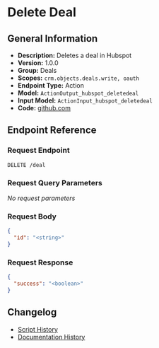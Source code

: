 <!-- BEGIN GENERATED CONTENT -->
# Delete Deal

## General Information

- **Description:** Deletes a deal in Hubspot
- **Version:** 1.0.0
- **Group:** Deals
- **Scopes:** `crm.objects.deals.write, oauth`
- **Endpoint Type:** Action
- **Model:** `ActionOutput_hubspot_deletedeal`
- **Input Model:** `ActionInput_hubspot_deletedeal`
- **Code:** [github.com](https://github.com/NangoHQ/integration-templates/tree/main/integrations/hubspot/actions/delete-deal.ts)


## Endpoint Reference

### Request Endpoint

`DELETE /deal`

### Request Query Parameters

_No request parameters_

### Request Body

```json
{
  "id": "<string>"
}
```

### Request Response

```json
{
  "success": "<boolean>"
}
```

## Changelog

- [Script History](https://github.com/NangoHQ/integration-templates/commits/main/integrations/hubspot/actions/delete-deal.ts)
- [Documentation History](https://github.com/NangoHQ/integration-templates/commits/main/integrations/hubspot/actions/delete-deal.md)

<!-- END  GENERATED CONTENT -->

